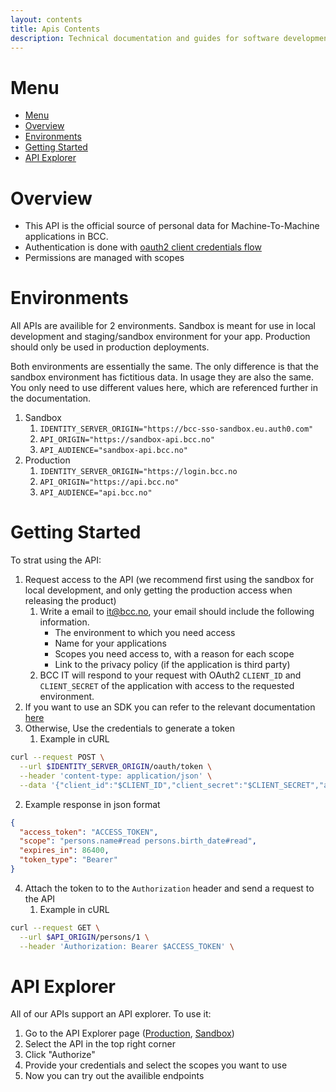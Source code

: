 ```yaml
---
layout: contents
title: Apis Contents
description: Technical documentation and guides for software development in BCC
---
```


# Menu
- [Menu](#menu)
- [Overview](#overview)
- [Environments](#environments)
- [Getting Started](#getting-started)
- [API Explorer](#api-explorer)

# Overview
- This API is the official source of personal data for Machine-To-Machine applications in BCC.
- Authentication is done with [oauth2 client credentials flow](https://www.oauth.com/oauth2-servers/access-tokens/client-credentials/)
- Permissions are managed with scopes

# Environments
All APIs are availible for 2 environments. Sandbox is meant for use in local development and staging/sandbox environment for your app. Production should only be used in production deployments.

Both environments are essentially the same. The only difference is that the sandbox environment has fictitious data.
In usage they are also the same. You only need to use different values here, which are referenced further in the documentation.
1. Sandbox
   1. ```IDENTITY_SERVER_ORIGIN="https://bcc-sso-sandbox.eu.auth0.com"```
   2. ```API_ORIGIN="https://sandbox-api.bcc.no"```
   3. ```API_AUDIENCE="sandbox-api.bcc.no"```
2. Production
   1. ```IDENTITY_SERVER_ORIGIN="https://login.bcc.no```
   2. ```API_ORIGIN="https://api.bcc.no"```
   3. ```API_AUDIENCE="api.bcc.no"```

# Getting Started

To strat using the API:
1. Request access to the API (we recommend first using the sandbox for local development, and only getting the production access when releasing the product)
   1. Write a email to [it@bcc.no](mailto:it@bcc.no), your email should include the following information.
       * The environment to which you need access
       * Name for your applications
       * Scopes you need access to, with a reason for each scope
       * Link to the privacy policy (if the application is third party)
   2. BCC IT will respond to your request with OAuth2 ```CLIENT_ID``` and ```CLIENT_SECRET``` of the application with access to the requested environment.
2. If you want to use an SDK you can refer to the relevant documentation [here](#sdks)
3. Otherwise, Use the credentials to generate a token
   1. Example in cURL
```sh
curl --request POST \
  --url $IDENTITY_SERVER_ORIGIN/oauth/token \
  --header 'content-type: application/json' \
  --data '{"client_id":"$CLIENT_ID","client_secret":"$CLIENT_SECRET","audience":"$API_AUDIENCE","grant_type":"client_credentials", "scope":"persons.name#read persons.birth_date#read"}'
```
   2. Example response in json format
```json
{
  "access_token": "ACCESS_TOKEN",
  "scope": "persons.name#read persons.birth_date#read",
  "expires_in": 86400,
  "token_type": "Bearer"
}
```
4. Attach the token to to the ```Authorization``` header and send a request to the API
   1. Example in cURL
```sh
curl --request GET \
  --url $API_ORIGIN/persons/1 \
  --header 'Authorization: Bearer $ACCESS_TOKEN' \
```

# API Explorer

All of our APIs support an API explorer. To use it:

1. Go to the API Explorer page ([Production](https://api.bcc.no/docs/), [Sandbox](https://sandbox-api.bcc.no/docs/))
2. Select the API in the top right corner
3. Click "Authorize"
4. Provide your credentials and select the scopes you want to use
5. Now you can try out the availible endpoints
